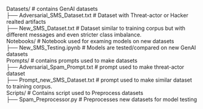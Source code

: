 Datasets/ # contains GenAI datasets  
├── Adversarial_SMS_Dataset.txt # Dataset with Threat-actor or Hacker realted artifacts  
├── New_SMS_Dataset.txt # Dataset similar to training corpus but with different messages and even stricter class imbalance.  
Notebooks/ # Notebook used for examing models on new datasets  
├── New_SMS_Testing.ipynb # Models are tested/compared on new GenAI datasets  
Prompts/ # contains prompts used to make datasets  
├── Adversarial_Spam_Prompt.txt # prompt used to make threat-actor dataset  
├── Prompt_new_SMS_Dataset.txt # prompt used to make similar dataset to training corpus.  
Scripts/ # Contains script used to Preprocess datasets  
├── Spam_Preprocessor.py # Preprocesses new datasets for model testing  
